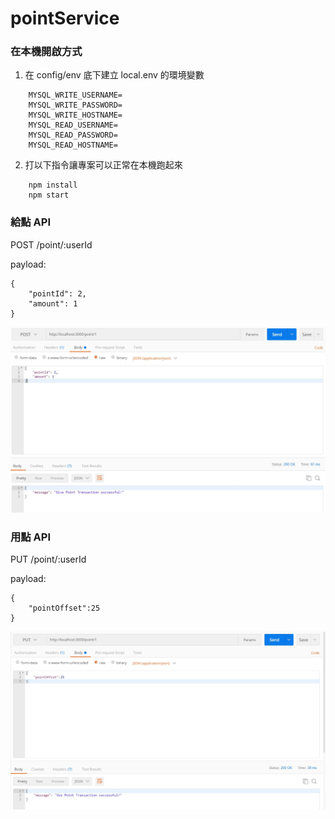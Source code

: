 # pointService

### 在本機開啟方式

1. 在 config/env 底下建立 local.env 的環境變數

```
    MYSQL_WRITE_USERNAME=
    MYSQL_WRITE_PASSWORD=
    MYSQL_WRITE_HOSTNAME=
    MYSQL_READ_USERNAME=
    MYSQL_READ_PASSWORD=
    MYSQL_READ_HOSTNAME=
```

2. 打以下指令讓專案可以正常在本機跑起來

```
    npm install
    npm start
```


### 給點 API
POST /point/:userId

payload:
```
{
	"pointId": 2,
	"amount": 1
}

```
![1682249155883.jpg](https://github.com/ba40431/pointService/blob/main/1682249155883.jpg?raw=true)
### 用點 API
PUT /point/:userId

payload:
```
{
	"pointOffset":25
}
```
![1682249128120.jpg](https://github.com/ba40431/pointService/blob/main/1682249128120.jpg?raw=true)